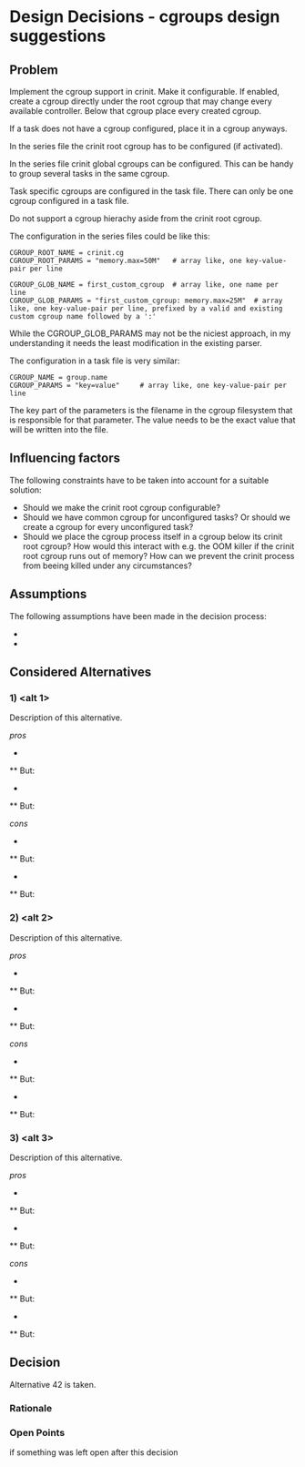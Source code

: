# Design Decisions - cgroups design suggestions

## Problem

Implement the cgroup support in crinit. Make it configurable. If enabled, create a cgroup directly under the root cgroup that may change every available controller. Below that cgroup place every created cgroup.

If a task does not have a cgroup configured, place it in a cgroup anyways.

In the series file the crinit root cgroup has to be configured (if activated).

In the series file crinit global cgroups can be configured. This can be handy to group several tasks in the same cgroup.

Task specific cgroups are configured in the task file. There can only be one cgroup configured in a task file.

Do not support a cgroup hierachy aside from the crinit root cgroup.

The configuration in the series files could be like this:

```
CGROUP_ROOT_NAME = crinit.cg
CGROUP_ROOT_PARAMS = "memory.max=50M"   # array like, one key-value-pair per line

CGROUP_GLOB_NAME = first_custom_cgroup  # array like, one name per line
CGROUP_GLOB_PARAMS = "first_custom_cgroup: memory.max=25M"  # array like, one key-value-pair per line, prefixed by a valid and existing custom cgroup name followed by a ':'
```

While the CGROUP_GLOB_PARAMS may not be the niciest approach, in my understanding it needs the least modification in the existing parser.

The configuration in a task file is very similar:
```
CGROUP_NAME = group.name
CGROUP_PARAMS = "key=value"     # array like, one key-value-pair per line
```

The key part of the parameters is the filename in the cgroup filesystem that is responsible for that parameter. The value needs to be the exact value that will be written into the file.


## Influencing factors

The following constraints have to be taken into account for a suitable solution:
* Should we make the crinit root cgroup configurable?
* Should we have common cgroup for unconfigured tasks? Or should we create a cgroup for every unconfigured task?
* Should we place the cgroup process itself in a cgroup below its crinit root cgroup? How would this interact with e.g. the OOM killer if the crinit root cgroup runs out of memory? How can we prevent the crinit process from beeing killed under any circumstances?



## Assumptions

The following assumptions have been made in the decision process:
* <first>
* <second>



## Considered Alternatives

### 1) <alt 1>

Description of this alternative.

*pros*
* <first>
** But: <if applicable react to the above with a but...>
* <second>
** But: 

*cons*
* <first>
** But: <if applicable react to the above with a but...>
* <second>
** But: 

### 2) <alt 2>

Description of this alternative.

*pros*
* <first>
** But: <if applicable react to the above with a but...>
* <second>
** But: 

*cons*
* <first>
** But: <if applicable react to the above with a but...>
* <second>
** But: 

### 3) <alt 3>

Description of this alternative.

*pros*
* <first>
** But: <if applicable react to the above with a but...>
* <second>
** But: 

*cons*
* <first>
** But: <if applicable react to the above with a but...>
* <second>
** But: 

## Decision

Alternative 42 is taken.

### Rationale

### Open Points

if something was left open after this decision
